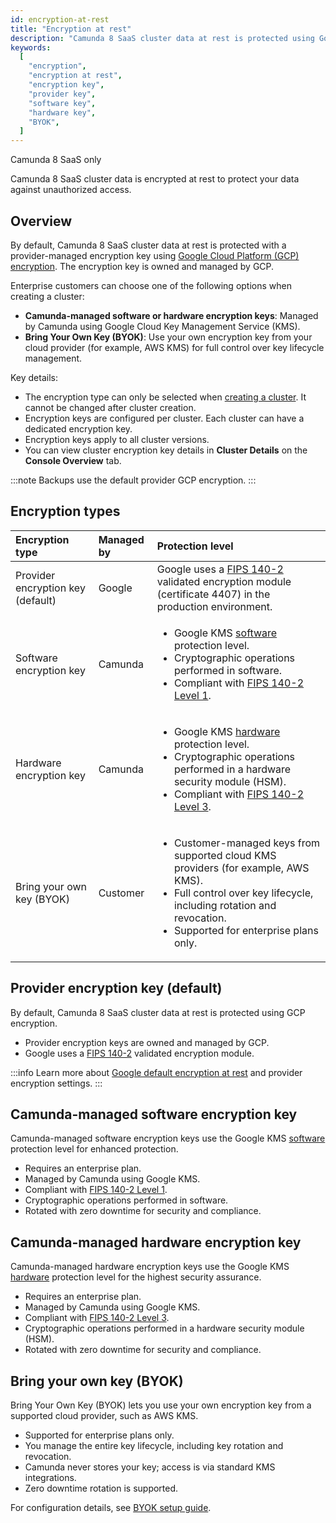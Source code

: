 ```yaml
---
id: encryption-at-rest
title: "Encryption at rest"
description: "Camunda 8 SaaS cluster data at rest is protected using Google Cloud Platform (GCP) encryption with a provider-managed or Camunda-managed encryption key. Enterprise customers can bring their own encryption key (BYOK) for full control."
keywords:
  [
    "encryption",
    "encryption at rest",
    "encryption key",
    "provider key",
    "software key",
    "hardware key",
    "BYOK",
  ]
---
```


<span class="badge badge--cloud">Camunda 8 SaaS only</span>

Camunda 8 SaaS cluster data is encrypted at rest to protect your data against unauthorized access.

## Overview

By default, Camunda 8 SaaS cluster data at rest is protected with a provider-managed encryption key using [Google Cloud Platform (GCP) encryption](https://cloud.google.com/docs/security/encryption/default-encryption). The encryption key is owned and managed by GCP.

Enterprise customers can choose one of the following options when creating a cluster:

- **Camunda-managed software or hardware encryption keys**: Managed by Camunda using Google Cloud Key Management Service (KMS).
- **Bring Your Own Key (BYOK)**: Use your own encryption key from your cloud provider (for example, AWS KMS) for full control over key lifecycle management.

Key details:

- The encryption type can only be selected when [creating a cluster](/components/console/manage-clusters/create-cluster.md). It cannot be changed after cluster creation.
- Encryption keys are configured per cluster. Each cluster can have a dedicated encryption key.
- Encryption keys apply to all cluster versions.
- You can view cluster encryption key details in **Cluster Details** on the **Console Overview** tab.

:::note
Backups use the default provider GCP encryption.
:::

## Encryption types

| Encryption type                   | Managed by | Protection level                                                                                                                                                                                                                                                                                                                                                                 |
| :-------------------------------- | :--------- | :------------------------------------------------------------------------------------------------------------------------------------------------------------------------------------------------------------------------------------------------------------------------------------------------------------------------------------------------------------------------------- |
| Provider encryption key (default) | Google     | Google uses a [FIPS 140-2](https://cloud.google.com/security/compliance/fips-140-2-validated) validated encryption module (certificate 4407) in the production environment.                                                                                                                                                                                                      |
| Software encryption key           | Camunda    | <ul><li>Google KMS [software](https://cloud.google.com/docs/security/key-management-deep-dive#software_backend_software_protection_level) protection level.</li><li>Cryptographic operations performed in software.</li><li>Compliant with [FIPS 140-2 Level 1](https://cloud.google.com/docs/security/key-management-deep-dive#fips_140-2_validation).</li></ul>                |
| Hardware encryption key           | Camunda    | <ul><li>Google KMS [hardware](https://cloud.google.com/docs/security/key-management-deep-dive#backend_hardware_protection_level) protection level.</li><li>Cryptographic operations performed in a hardware security module (HSM).</li><li>Compliant with [FIPS 140-2 Level 3](https://cloud.google.com/docs/security/key-management-deep-dive#fips_140-2_validation).</li></ul> |
| Bring your own key (BYOK)         | Customer   | <ul><li>Customer-managed keys from supported cloud KMS providers (for example, AWS KMS).</li><li>Full control over key lifecycle, including rotation and revocation.</li><li>Supported for enterprise plans only.</li></ul>                                                                                                                                                      |

## Provider encryption key (default)

By default, Camunda 8 SaaS cluster data at rest is protected using GCP encryption.

- Provider encryption keys are owned and managed by GCP.
- Google uses a [FIPS 140-2](https://cloud.google.com/security/compliance/fips-140-2-validated) validated encryption module.

:::info
Learn more about [Google default encryption at rest](https://cloud.google.com/docs/security/encryption/default-encryption) and provider encryption settings.
:::

## Camunda-managed software encryption key

Camunda-managed software encryption keys use the Google KMS [software](https://cloud.google.com/docs/security/key-management-deep-dive#software_backend_software_protection_level) protection level for enhanced protection.

- Requires an enterprise plan.
- Managed by Camunda using Google KMS.
- Compliant with [FIPS 140-2 Level 1](https://cloud.google.com/docs/security/key-management-deep-dive#fips_140-2_validation).
- Cryptographic operations performed in software.
- Rotated with zero downtime for security and compliance.

## Camunda-managed hardware encryption key

Camunda-managed hardware encryption keys use the Google KMS [hardware](https://cloud.google.com/docs/security/key-management-deep-dive#backend_hardware_protection_level) protection level for the highest security assurance.

- Requires an enterprise plan.
- Managed by Camunda using Google KMS.
- Compliant with [FIPS 140-2 Level 3](https://cloud.google.com/docs/security/key-management-deep-dive#fips_140-2_validation).
- Cryptographic operations performed in a hardware security module (HSM).
- Rotated with zero downtime for security and compliance.

## Bring your own key (BYOK)

Bring Your Own Key (BYOK) lets you use your own encryption key from a supported cloud provider, such as AWS KMS.

- Supported for enterprise plans only.
- You manage the entire key lifecycle, including key rotation and revocation.
- Camunda never stores your key; access is via standard KMS integrations.
- Zero downtime rotation is supported.

For configuration details, see [BYOK setup guide](/components/saas/byok/index.md).

